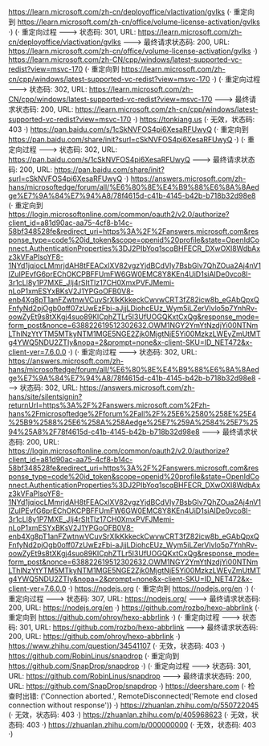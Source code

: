 https://learn.microsoft.com/zh-cn/deployoffice/vlactivation/gvlks (· 重定向到 https://learn.microsoft.com/zh-cn/office/volume-license-activation/gvlks ·)
(· 重定向过程 ---> 状态码: 301, URL: https://learn.microsoft.com/zh-cn/deployoffice/vlactivation/gvlks ---> 最终请求状态码: 200, URL: https://learn.microsoft.com/zh-cn/office/volume-license-activation/gvlks ·)
https://learn.microsoft.com/zh-CN/cpp/windows/latest-supported-vc-redist?view=msvc-170 (· 重定向到 https://learn.microsoft.com/zh-cn/cpp/windows/latest-supported-vc-redist?view=msvc-170 ·)
(· 重定向过程 ---> 状态码: 302, URL: https://learn.microsoft.com/zh-CN/cpp/windows/latest-supported-vc-redist?view=msvc-170 ---> 最终请求状态码: 200, URL: https://learn.microsoft.com/zh-cn/cpp/windows/latest-supported-vc-redist?view=msvc-170 ·)
https://tonkiang.us (· 无效，状态码: 403 ·)
https://pan.baidu.com/s/1cSkNVFOS4pi6XesaRFUwyQ (· 重定向到 https://pan.baidu.com/share/init?surl=cSkNVFOS4pi6XesaRFUwyQ ·)
(· 重定向过程 ---> 状态码: 302, URL: https://pan.baidu.com/s/1cSkNVFOS4pi6XesaRFUwyQ ---> 最终请求状态码: 200, URL: https://pan.baidu.com/share/init?surl=cSkNVFOS4pi6XesaRFUwyQ ·)
https://answers.microsoft.com/zh-hans/microsoftedge/forum/all/%E6%80%8E%E4%B9%88%E6%8A%8Aedge%E7%9A%84%E7%94%A8/78f4615d-c41b-4145-b42b-b718b32d98e8 (· 重定向到 https://login.microsoftonline.com/common/oauth2/v2.0/authorize?client_id=a81d90ac-aa75-4cf8-b14c-58bf348528fe&redirect_uri=https%3A%2F%2Fanswers.microsoft.com&response_type=code%20id_token&scope=openid%20profile&state=OpenIdConnect.AuthenticationProperties%3DJ2PIbYoq1scqBHFECR_DXwOXI8WdbAxz3kVFaPIsoYF8-1NYd1jqiocLMmrjdAH8tFEACxlXV82vgzYjdBCdVIy7BsbGlv7QhZOua2Aj4nV1IZuIPEvfG6prEChOKCPBFFUmFW6GW0EMC8Y8KEn4UiD1siAIDe0vco8I-3r1cLl8y1P7MXE_JIj4rSItTlz17CH0XmxPVFJMemi-nLoP1xmESYxBKsV2J1YPGoOFB0V8-enb4Xg8pT1anFZwtnwVCuvSrXlkKkkeckCwvwCRT3fZ82icw8b_eGAbQpxQFnfyNd2pjOgb0off07zUwEzFbi-aJjjLDiohcEUz_Wym5iLZerVlvlo5p7YnhRv-oowZyEt9s8tXKgj4suo89KlCphZTLr5I3UfUOGQKxtCxQg&response_mode=form_post&nonce=638822619512302632.OWM1NGY2YmYtNzdjYi00NTNmLThlNzYtYTM5MTkyNTM1MGE5NGE2Zjk0MjgtNjE5Yi00MzkzLWEyZmUtMTg4YWQ5NDU2ZTIy&nopa=2&prompt=none&x-client-SKU=ID_NET472&x-client-ver=7.6.0.0 ·)
(· 重定向过程 ---> 状态码: 302, URL: https://answers.microsoft.com/zh-hans/microsoftedge/forum/all/%E6%80%8E%E4%B9%88%E6%8A%8Aedge%E7%9A%84%E7%94%A8/78f4615d-c41b-4145-b42b-b718b32d98e8 ---> 状态码: 302, URL: https://answers.microsoft.com/zh-hans/site/silentsignin?returnUrl=https%3A%2F%2Fanswers.microsoft.com%2Fzh-hans%2Fmicrosoftedge%2Fforum%2Fall%2F%25E6%2580%258E%25E4%25B9%2588%25E6%258A%258Aedge%25E7%259A%2584%25E7%2594%25A8%2F78f4615d-c41b-4145-b42b-b718b32d98e8 ---> 最终请求状态码: 200, URL: https://login.microsoftonline.com/common/oauth2/v2.0/authorize?client_id=a81d90ac-aa75-4cf8-b14c-58bf348528fe&redirect_uri=https%3A%2F%2Fanswers.microsoft.com&response_type=code%20id_token&scope=openid%20profile&state=OpenIdConnect.AuthenticationProperties%3DJ2PIbYoq1scqBHFECR_DXwOXI8WdbAxz3kVFaPIsoYF8-1NYd1jqiocLMmrjdAH8tFEACxlXV82vgzYjdBCdVIy7BsbGlv7QhZOua2Aj4nV1IZuIPEvfG6prEChOKCPBFFUmFW6GW0EMC8Y8KEn4UiD1siAIDe0vco8I-3r1cLl8y1P7MXE_JIj4rSItTlz17CH0XmxPVFJMemi-nLoP1xmESYxBKsV2J1YPGoOFB0V8-enb4Xg8pT1anFZwtnwVCuvSrXlkKkkeckCwvwCRT3fZ82icw8b_eGAbQpxQFnfyNd2pjOgb0off07zUwEzFbi-aJjjLDiohcEUz_Wym5iLZerVlvlo5p7YnhRv-oowZyEt9s8tXKgj4suo89KlCphZTLr5I3UfUOGQKxtCxQg&response_mode=form_post&nonce=638822619512302632.OWM1NGY2YmYtNzdjYi00NTNmLThlNzYtYTM5MTkyNTM1MGE5NGE2Zjk0MjgtNjE5Yi00MzkzLWEyZmUtMTg4YWQ5NDU2ZTIy&nopa=2&prompt=none&x-client-SKU=ID_NET472&x-client-ver=7.6.0.0 ·)
https://nodejs.org (· 重定向到 https://nodejs.org/en ·)
(· 重定向过程 ---> 状态码: 307, URL: https://nodejs.org/ ---> 最终请求状态码: 200, URL: https://nodejs.org/en ·)
https://github.com/rozbo/hexo-abbrlink (· 重定向到 https://github.com/ohroy/hexo-abbrlink ·)
(· 重定向过程 ---> 状态码: 301, URL: https://github.com/rozbo/hexo-abbrlink ---> 最终请求状态码: 200, URL: https://github.com/ohroy/hexo-abbrlink ·)
https://www.zhihu.com/question/34541107 (· 无效，状态码: 403 ·)
https://github.com/RobinLinus/snapdrop (· 重定向到 https://github.com/SnapDrop/snapdrop ·)
(· 重定向过程 ---> 状态码: 301, URL: https://github.com/RobinLinus/snapdrop ---> 最终请求状态码: 200, URL: https://github.com/SnapDrop/snapdrop ·)
https://deershare.com (· 检查时出错: ('Connection aborted.', RemoteDisconnected('Remote end closed connection without response')) ·)
https://zhuanlan.zhihu.com/p/550722045 (· 无效，状态码: 403 ·)
https://zhuanlan.zhihu.com/p/405968623 (· 无效，状态码: 403 ·)
https://zhuanlan.zhihu.com/p/000000000 (· 无效，状态码: 403 ·)

